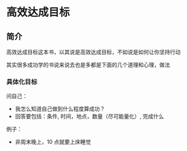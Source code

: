 # 高效达成目标

## 简介
高效达成目标这本书，以其说是高效达成目标，不如说是如何让你坚持行动

其实很多成功学的书说来说去也是多都是下面的几个道理和心理，做法

### 具体化目标

问自己：
- 我怎么知道自己做到什么程度算成功？
- 回答要包括：条件, 时间，地点，数量（尽可能量化）, 完成什么

例子：
- 非周末晚上，10 点就要上床睡觉

